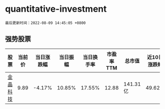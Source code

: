 # quantitative-investment

`最后更新时间：2022-08-09 14:45:05 +0800`

## 强势股票

|股票|当前价|当日涨跌幅|当日振幅|当日换手率|市盈率TTM|总市值|近10日涨跌幅|
|----|----|----|----|----|----|----|----|
|[金晶科技](https://xueqiu.com/S/SH600586)|9.89|-4.17%|10.85%|17.55%|12.88|141.31亿|49.62%|
